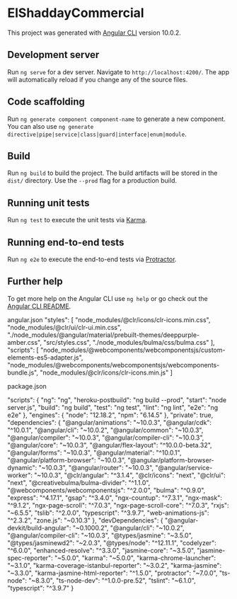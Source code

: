 # ElShaddayCommercial

This project was generated with [Angular CLI](https://github.com/angular/angular-cli) version 10.0.2.

## Development server

Run `ng serve` for a dev server. Navigate to `http://localhost:4200/`. The app will automatically reload if you change any of the source files.

## Code scaffolding

Run `ng generate component component-name` to generate a new component. You can also use `ng generate directive|pipe|service|class|guard|interface|enum|module`.

## Build

Run `ng build` to build the project. The build artifacts will be stored in the `dist/` directory. Use the `--prod` flag for a production build.

## Running unit tests

Run `ng test` to execute the unit tests via [Karma](https://karma-runner.github.io).

## Running end-to-end tests

Run `ng e2e` to execute the end-to-end tests via [Protractor](http://www.protractortest.org/).

## Further help

To get more help on the Angular CLI use `ng help` or go check out the [Angular CLI README](https://github.com/angular/angular-cli/blob/master/README.md).

angular.json
 "styles": [
  "node_modules/@clr/icons/clr-icons.min.css",
  "node_modules/@clr/ui/clr-ui.min.css",
  "./node_modules/@angular/material/prebuilt-themes/deeppurple-amber.css",
  "src/styles.css",
  "./node_modules/bulma/css/bulma.css"
],
"scripts": [
  "node_modules/@webcomponents/webcomponentsjs/custom-elements-es5-adapter.js",
  "node_modules/@webcomponents/webcomponentsjs/webcomponents-bundle.js",
  "node_modules/@clr/icons/clr-icons.min.js"
]

package.json

"scripts": {
    "ng": "ng",
    "heroku-postbuild": "ng build --prod",
    "start": "node server.js",
    "build": "ng build",
    "test": "ng test",
    "lint": "ng lint",
    "e2e": "ng e2e"
  },
  "engines": {
    "node": "12.18.2",
    "npm": "6.14.5"
  },
  "private": true,
  "dependencies": {
    "@angular/animations": "~10.0.3",
    "@angular/cdk": "^10.0.1",
    "@angular/cli": "~10.0.2",
    "@angular/common": "~10.0.3",
    "@angular/compiler": "~10.0.3",
    "@angular/compiler-cli": "~10.0.3",
    "@angular/core": "~10.0.3",
    "@angular/flex-layout": "^10.0.0-beta.32",
    "@angular/forms": "~10.0.3",
    "@angular/material": "^10.0.1",
    "@angular/platform-browser": "~10.0.3",
    "@angular/platform-browser-dynamic": "~10.0.3",
    "@angular/router": "~10.0.3",
    "@angular/service-worker": "~10.0.3",
    "@clr/angular": "^3.1.4",
    "@clr/icons": "next",
    "@clr/ui": "next",
    "@creativebulma/bulma-divider": "^1.1.0",
    "@webcomponents/webcomponentsjs": "^2.0.0",
    "bulma": "^0.9.0",
    "express": "^4.17.1",
    "gsap": "^3.4.0",
    "ngx-countup": "^7.3.1",
    "ngx-mask": "^9.1.2",
    "ngx-page-scroll": "^7.0.3",
    "ngx-page-scroll-core": "^7.0.3",
    "rxjs": "~6.5.5",
    "tslib": "^2.0.0",
    "typescript": "^3.9.7",
    "web-animations-js": "^2.3.2",
    "zone.js": "~0.10.3"
  },
  "devDependencies": {
    "@angular-devkit/build-angular": "~0.1000.2",
    "@angular/cli": "~10.0.2",
    "@angular/compiler-cli": "~10.0.3",
    "@types/jasmine": "~3.5.0",
    "@types/jasminewd2": "~2.0.3",
    "@types/node": "^12.11.1",
    "codelyzer": "^6.0.0",
    "enhanced-resolve": "^3.3.0",
    "jasmine-core": "~3.5.0",
    "jasmine-spec-reporter": "~5.0.0",
    "karma": "~5.0.0",
    "karma-chrome-launcher": "~3.1.0",
    "karma-coverage-istanbul-reporter": "~3.0.2",
    "karma-jasmine": "~3.3.0",
    "karma-jasmine-html-reporter": "^1.5.0",
    "protractor": "~7.0.0",
    "ts-node": "~8.3.0",
    "ts-node-dev": "^1.0.0-pre.52",
    "tslint": "~6.1.0",
    "typescript": "^3.9.7"
  }